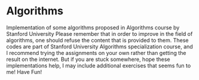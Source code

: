 # Algorithms
Implementation of some algorithms proposed in Algorithms course by Stanford University
Please remember that in order to improve in the field of algorithms, one should refuse the content that is provided to them. These codes are part of Stanford University Algorithms specialization course, and I recommend trying the assignments on your own rather than getting the result on the internet.
But if you are stuck somewhere, hope these implementations help, I may include additional exercises that seems fun to me!
Have Fun!
